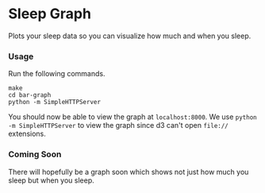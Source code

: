 # Sleep Graph

Plots your sleep data so you can visualize how much and when you sleep.

### Usage

Run the following commands.

    make
    cd bar-graph
    python -m SimpleHTTPServer

You should now be able to view the graph at `localhost:8000`. We use `python -m
SimpleHTTPServer` to view the graph since d3 can't open `file://` extensions.

### Coming Soon

There will hopefully be a graph soon which shows not just how much you sleep
but when you sleep.
